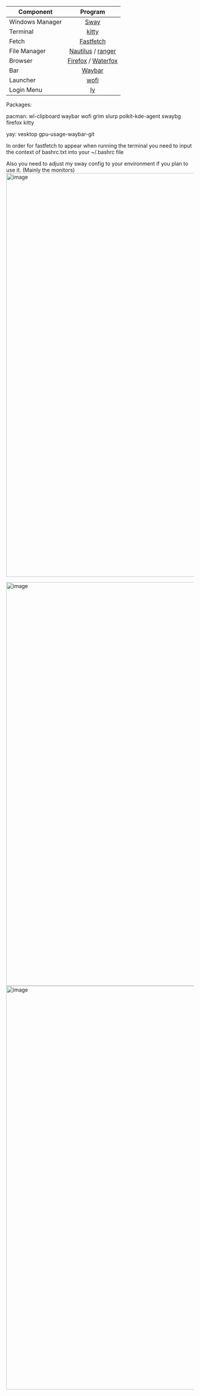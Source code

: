 
| Component       | Program            | 
| --------------- |:------------------:|
| Windows Manager | [Sway](https://github.com/swaywm/sway)| 
| Terminal        | [kitty](https://github.com/kovidgoyal/kitty)| 
| Fetch           | [Fastfetch](https://github.com/kovidgoyal/kitty)|
| File Manager    | [Nautilus](https://github.com/GNOME/nautilus) / [ranger](https://github.com/ranger/ranger) | 
| Browser         | [Firefox](https://github.com/topics/firefox-browser) / [Waterfox](https://github.com/BrowserWorks/Waterfox)| 
| Bar             | [Waybar](https://github.com/Alexays/Waybar) |
| Launcher        | [wofi](https://github.com/SimplyCEO/wofi)  | 
| Login Menu      | [ly](https://github.com/fairyglade/ly)  | 

Packages:

pacman: wl-clipboard waybar wofi grim slurp polkit-kde-agent swaybg firefox kitty

yay: vesktop gpu-usage-waybar-git

In order for fastfetch to appear when running the terminal you need to input the context of bashrc.txt into your ~/.bashrc file

Also you need to adjust my sway config to your environment if you plan to use it. (Mainly the monitors)
<img width="1921" height="1081" alt="image" src="https://github.com/user-attachments/assets/40f8b847-a2d5-44e7-b513-93985df305f9" />

<img width="1921" height="1081" alt="image" src="https://github.com/user-attachments/assets/ba1d5cef-63ff-4d58-b3c9-8824ced098b0" />

<img width="1922" height="1081" alt="image" src="https://github.com/user-attachments/assets/801ca5d0-697e-43e8-88d8-7e3b1a5c2e87" />


